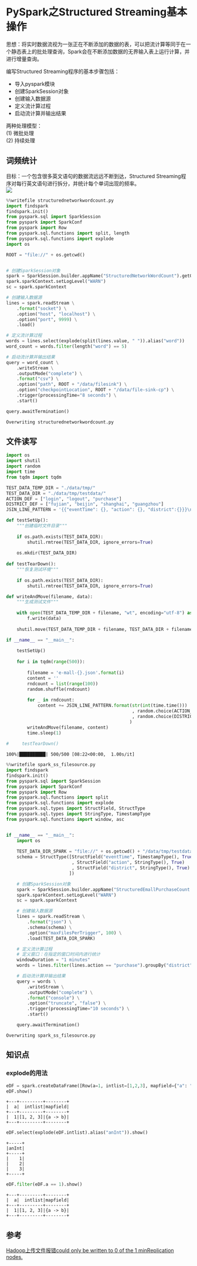 # PySpark之Structured Streaming基本操作
思想：将实时数据流视为一张正在不断添加的数据的表，可以把流计算等同于在一个静态表上的批处理查询，Spark会在不断添加数据的无界输入表上运行计算，并进行增量查询。  

编写Structured Streaming程序的基本步骤包括：  
- 导入pyspark模块
- 创建SparkSession对象
- 创建输入数据源
- 定义流计算过程
- 启动流计算并输出结果

两种处理模型：  
(1) 微批处理  
(2) 持续处理

## 词频统计
目标：一个包含很多英文语句的数据流远远不断到达，Structured Streaming程序对每行英文语句进行拆分，并统计每个单词出现的频率。  
![](./imgs/out_struct.png)


```python
%%writefile structurednetworkwordcount.py
import findspark
findspark.init()
from pyspark.sql import SparkSession
from pyspark import SparkConf
from pyspark import Row
from pyspark.sql.functions import split, length
from pyspark.sql.functions import explode
import os 

ROOT = "file://" + os.getcwd()


# 创建SparkSession对象
spark = SparkSession.builder.appName("StructuredNetworkWordCount").getOrCreate()
spark.sparkContext.setLogLevel("WARN")
sc = spark.sparkContext

# 创建输入数据源
lines = spark.readStream \
    .format("socket") \
    .option("host", "localhost") \
    .option("port", 9999) \
    .load()

# 定义流计算过程
words = lines.select(explode(split(lines.value, " ")).alias("word"))
word_count = words.filter(length("word") == 5)

# 启动流计算并输出结果
query = word_count \
    .writeStream \
    .outputMode("complete") \
    .format("csv") \
    .option("path", ROOT + "/data/filesink") \
    .option("checkpointLocation", ROOT + "/data/file-sink-cp") \
    .trigger(processingTime="8 seconds") \
    .start()

query.awaitTermination()
```

    Overwriting structurednetworkwordcount.py


## 文件读写


```python
import os
import shutil
import random
import time
from tqdm import tqdm

TEST_DATA_TEMP_DIR = "./data/tmp/"
TEST_DATA_DIR = "./data/tmp/testdata/"
ACTION_DEF = ["login", "logout", "purchase"]
DISTRICT_DEF = ["fujian", "beijin", "shanghai", "guangzhou"]
JSIN_LINE_PATTERN = '{{"eventTime": {}, "action": {}, "district":{}}}\n'

def testSetUp():
    """创建临时文件目录"""
    
    if os.path.exists(TEST_DATA_DIR):
        shutil.rmtree(TEST_DATA_DIR, ignore_errors=True)
        
    os.mkdir(TEST_DATA_DIR)
    
def testTearDown():
    """恢复测试环境"""
    
    if os.path.exists(TEST_DATA_DIR):
        shutil.rmtree(TEST_DATA_DIR, ignore_errors=True)

def writeAndMove(filename, data):
    """生成测试文件"""
    
    with open(TEST_DATA_TEMP_DIR + filename, "wt", encoding="utf-8") as f:
        f.write(data)
    
    shutil.move(TEST_DATA_TEMP_DIR + filename, TEST_DATA_DIR + filename)

if __name__ == "__main__":
    
    testSetUp()
    
    for i in tqdm(range(500)):
        
        filename = 'e-mall-{}.json'.format(i)
        content = ''
        rndcount = list(range(100))
        random.shuffle(rndcount)
        
        for _ in rndcount:
            content += JSIN_LINE_PATTERN.format(str(int(time.time()))
                                                , random.choice(ACTION_DEF)
                                                , random.choice(DISTRICT_DEF)
                                               )
        writeAndMove(filename, content)
        time.sleep(1)
        
#     testTearDown()
```

    100%|██████████| 500/500 [08:22<00:00,  1.00s/it]



```python
%%writefile spark_ss_filesource.py
import findspark
findspark.init()
from pyspark.sql import SparkSession
from pyspark import SparkConf
from pyspark import Row
from pyspark.sql.functions import split
from pyspark.sql.functions import explode
from pyspark.sql.types import StructField, StructType
from pyspark.sql.types import StringType, TimestampType
from pyspark.sql.functions import window, asc


if __name__ == "__main__":
    import os
    
    TEST_DATA_DIR_SPARK = "file://" + os.getcwd() + "/data/tmp/testdata/"
    schema = StructType([StructField("eventTime", TimestampType(), True)
                         , StructField("action", StringType(), True)
                         , StructField("district", StringType(), True)
                        ])

    # 创建SparkSession对象
    spark = SparkSession.builder.appName("StructuredEmallPurchaseCount.py").getOrCreate()
    spark.sparkContext.setLogLevel("WARN")
    sc = spark.sparkContext

    # 创建输入数据源
    lines = spark.readStream \
        .format("json") \
        .schema(schema) \
        .option("maxFilesPerTrigger", 100) \
        .load(TEST_DATA_DIR_SPARK)

    # 定义流计算过程
    # 定义窗口：在指定的窗口时间内进行统计
    windowDuration = "1 minutes"
    words = lines.filter(lines.action == "purchase").groupBy("district", window("eventTime", windowDuration)).count().sort(asc("window"))

    # 启动流计算并输出结果
    query = words \
        .writeStream \
        .outputMode("complete") \
        .format("console") \
        .option("truncate", "false") \
        .trigger(processingTime="10 seconds") \
        .start()

    query.awaitTermination()
```

    Overwriting spark_ss_filesource.py


## 知识点
### explode的用法


```python
eDF = spark.createDataFrame([Row(a=1, intlist=[1,2,3], mapfield={"a": "b"})])
eDF.show()
```

    +---+---------+--------+
    |  a|  intlist|mapfield|
    +---+---------+--------+
    |  1|[1, 2, 3]|{a -> b}|
    +---+---------+--------+
    



```python
eDF.select(explode(eDF.intlist).alias("anInt")).show()
```

    +-----+
    |anInt|
    +-----+
    |    1|
    |    2|
    |    3|
    +-----+
    



```python
eDF.filter(eDF.a == 1).show()
```

    +---+---------+--------+
    |  a|  intlist|mapfield|
    +---+---------+--------+
    |  1|[1, 2, 3]|{a -> b}|
    +---+---------+--------+
    


## 参考
[Hadoop上传文件报错could only be written to 0 of the 1 minReplication nodes.](https://blog.csdn.net/sinat_38737592/article/details/101628357)
